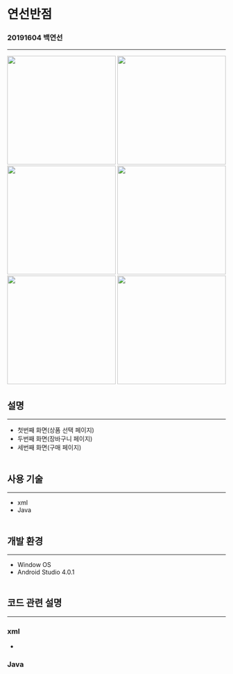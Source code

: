 # 연선반점
### 20191604 백연선
---
<div>
  <img src="https://user-images.githubusercontent.com/55418359/96143554-29e20780-0f3e-11eb-8401-b74c8b62f8b0.PNG" width="250">
  <img src="https://user-images.githubusercontent.com/55418359/96143551-28b0da80-0f3e-11eb-832f-8b73ee7411a6.PNG" width="250">
  <img src="https://user-images.githubusercontent.com/55418359/96143549-28b0da80-0f3e-11eb-8440-63342c1cdea7.PNG" width="250">
  <img src="https://user-images.githubusercontent.com/55418359/96143552-29497100-0f3e-11eb-9ebd-040207e38d04.PNG" width="250">
  <img src="https://user-images.githubusercontent.com/55418359/96143543-26e71700-0f3e-11eb-9819-bbd209ae26fb.PNG" width="250">
  <img src="https://user-images.githubusercontent.com/55418359/96143547-28184400-0f3e-11eb-82b8-d89d328ac82b.PNG" width="250">
</div>

## 설명
---
- 첫번째 화면(상품 선택 페이지) 
- 두번째 화면(장바구니 페이지)
- 세번째 화면(구매 페이지)
<br></br>

## 사용 기술
---
- xml
- Java
<br></br>

## 개발 환경
---
- Window OS
- Android Studio 4.0.1
<br></br>

## 코드 관련 설명
---
### xml
-
### Java

